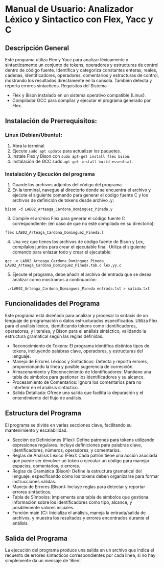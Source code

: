 # Manual de Usuario: Analizador Léxico y Sintactico con Flex, Yacc y C
## Descripción General
Este programa utiliza Flex y Yacc para analizar léxicamente y sintacticamente un conjunto de tokens, operadores y estructuras de control dentro de código fuente. Identifica y categoriza constantes enteras, reales, cadenas, identificadores, operadores, comentarios y estructuras de control, mostrando los resultados directamente en la consola. También detecta y reporta errores sintacticos.
Requisitos del Sistema

  -	Flex y Bison instalado en un sistema operativo compatible (Linux).
  -	Compilador GCC para compilar y ejecutar el programa generado por Flex.

## Instalación de Prerrequisitos:

### Linux (Debian/Ubuntu):

  1.	Abra la terminal.
  2.	Ejecute `sudo apt update` para actualizar los paquetes.
  3.	Instale Flex y Bison con `sudo apt-get install flex bison`.
  4.	Instalación de GCC sudo `apt-get install build-essential`.

### Instalación y Ejecución del programa

  1.	Guarde los archivos adjuntos del código del programa.
  2.	En la terminal, navegue al directorio donde se encuentra el archivo y ejecute el siguiente comando para generar el código fuente C y los archivos de definición de tokens desde archivo .y:

  `bison -d LAB02_Arteaga_Cardona_Dominguez_Pineda.y`

  3.	Compile el archivo Flex para generar el código fuente C correspondiente: (en caso de que no esté compilado en su directorio):

  `flex LAB02_Arteaga_Cardona_Dominguez_Pineda.l`

  4.	Una vez que tienes los archivos de código fuente de Bison y Lex, compílalos juntos para crear el ejecutable final. Utiliza el siguiente comando para enlazar todo y crear el ejecutable:
   
   ` gcc -o LAB02_Arteaga_Cardona_Dominguez_Pineda LAB02_Arteaga_Cardona_Dominguez_Pineda.tab.c lex.yy.c `

  5.	Ejecute el programa, debe añadir el archivo de entrada que se desea analizar como mostramos a continuación:
     
     ./LAB02_Arteaga_Cardona_Dominguez_Pineda entrada.txt > salida.txt

## Funcionalidades del Programa

Este programa está diseñado para analizar y procesar la sintaxis de un lenguaje de programación o datos estructurados especificados. Utiliza Flex para el análisis léxico, identificando tokens como identificadores, operadores, y literales, y Bison para el análisis sintáctico, validando la estructura gramatical según las reglas definidas.

- Reconocimiento de Tokens: El programa identifica distintos tipos de tokens, incluyendo palabras clave, operadores, y estructuras del lenguaje.
- Manejo de Errores Léxicos y Sintácticos: Detecta y reporta errores, proporcionando la línea y posible sugerencia de corrección.
- Almacenamiento y Reconocimiento de Identificadores: Mantiene una tabla de símbolos para gestionar los identificadores y su alcance.
- Procesamiento de Comentarios: Ignora los comentarios para no interferir en el análisis sintáctico.
- Salida Detallada: Ofrece una salida que facilita la depuración y el entendimiento del flujo de análisis.

## Estructura del Programa

El programa se divide en varias secciones clave, facilitando su mantenimiento y escalabilidad:

- Sección de Definiciones (Flex): Define patrones para tokens utilizando expresiones regulares. Incluye definiciones para palabras clave, identificadores, números, operadores, y comentarios.
- Reglas de Análisis Léxico (Flex): Cada patrón tiene una acción asociada que puede ser devolver un token o ejecutar un código para manejar espacios, comentarios, o errores.
- Reglas de Gramática (Bison): Define la estructura gramatical del lenguaje, especificando cómo los tokens deben organizarse para formar instrucciones válidas.
- Manejo de Errores (Bison): Incluye reglas para detectar y reportar errores sintácticos.
- Tabla de Símbolos: Implementa una tabla de símbolos que gestiona información sobre los identificadores como tipo, alcance, y posiblemente valores iniciales.
- Función main (C): Inicializa el análisis, maneja la entrada/salida de archivos, y muestra los resultados y errores encontrados durante el análisis.

## Salida del Programa

La ejecución del programa produce una salida en un archivo que indica el recuento de errores sintacticos correspondientes por cada linea, si no hay simplemente da un mensaje de 'Bien'.
